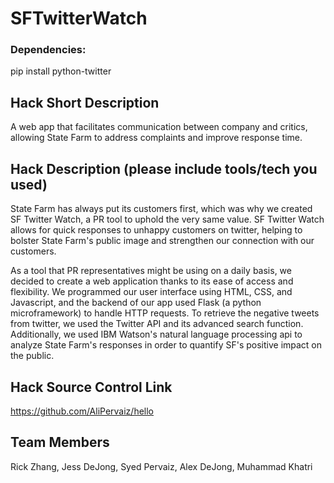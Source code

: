 # SFTwitterWatch

### Dependencies:
  pip install python-twitter

## Hack Short Description
A web app that facilitates communication between company and critics, allowing State Farm to address complaints and improve response time.

## Hack Description (please include tools/tech you used)
State Farm has always put its customers first, which was why we created SF Twitter Watch, a PR tool to uphold the very same value. SF Twitter Watch allows for quick responses to unhappy customers on twitter, helping to bolster State Farm's public image and strengthen our connection with our customers.

As a tool that PR representatives might be using on a daily basis, we decided to create a web application thanks to its ease of access and flexibility. We programmed our user interface using HTML, CSS, and Javascript, and the backend of our app used Flask (a python microframework) to handle HTTP requests. To retrieve the negative tweets from twitter, we used the Twitter API and its advanced search function. Additionally, we used IBM Watson's natural language processing api to analyze State Farm's responses in order to quantify SF's positive impact on the public.

## Hack Source Control Link
https://github.com/AliPervaiz/hello

## Team Members
Rick Zhang, Jess DeJong, Syed Pervaiz, Alex DeJong, Muhammad Khatri
